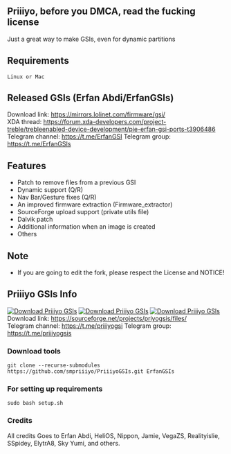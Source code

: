 

## Priiiyo, before you DMCA, read the fucking license


Just a great way to make GSIs, even for dynamic partitions


## Requirements
    Linux or Mac

## Released GSIs (Erfan Abdi/ErfanGSIs)
Download link: https://mirrors.lolinet.com/firmware/gsi/  
XDA thread: https://forum.xda-developers.com/project-treble/trebleenabled-device-development/pie-erfan-gsi-ports-t3906486  
Telegram channel: https://t.me/ErfanGSI
Telegram group: https://t.me/ErfanGSIs  
  

## Features
* Patch to remove files from a previous GSI
* Dynamic support (Q/R)
* Nav Bar/Gesture fixes (Q/R)
* An improved firmware extraction (Firmware_extractor)
* SourceForge upload support (private utils file)
* Dalvik patch
* Additional information when an image is created
* Others

## Note
* If you are going to edit the fork, please respect the License and NOTICE!

## Priiiyo GSIs Info
[![Download Priiiyo GSIs](https://img.shields.io/sourceforge/dm/priyogsis.svg)](https://sourceforge.net/projects/priyogsis/files/latest/download)
[![Download Priiiyo GSIs](https://img.shields.io/sourceforge/dw/priyogsis.svg)](https://sourceforge.net/projects/priyogsis/files/latest/download)
[![Download Priiiyo GSIs](https://img.shields.io/sourceforge/dt/priyogsis.svg)](https://sourceforge.net/projects/priyogsis/files/latest/download)  
Download link: https://sourceforge.net/projects/priyogsis/files/  
Telegram channel: https://t.me/priiiyogsi
Telegram group: https://t.me/priiiyogsis  
  

### Download tools
```
git clone --recurse-submodules https://github.com/smpriiiyo/PriiiyoGSIs.git ErfanGSIs
```

### For setting up requirements
    sudo bash setup.sh

### Credits
All credits Goes to Erfan Abdi, HeliOS, Nippon, Jamie, VegaZS, Realityislie, SSpidey, ElytrA8, Sky Yumi, and others.


